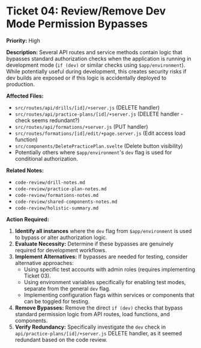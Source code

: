 # Ticket 04: Review/Remove Dev Mode Permission Bypasses

**Priority:** High

**Description:** Several API routes and service methods contain logic that bypasses standard authorization checks when the application is running in development mode (`if (dev)` or similar checks using `$app/environment`). While potentially useful during development, this creates security risks if dev builds are exposed or if this logic is accidentally deployed to production.

**Affected Files:**

*   `src/routes/api/drills/[id]/+server.js` (DELETE handler)
*   `src/routes/api/practice-plans/[id]/+server.js` (DELETE handler - check seems redundant?)
*   `src/routes/api/formations/+server.js` (PUT handler)
*   `src/routes/formations/[id]/edit/+page.server.js` (Edit access load function)
*   `src/components/DeletePracticePlan.svelte` (Delete button visibility)
*   Potentially others where `$app/environment`'s `dev` flag is used for conditional authorization.

**Related Notes:**

*   `code-review/drill-notes.md`
*   `code-review/practice-plan-notes.md`
*   `code-review/formations-notes.md`
*   `code-review/shared-components-notes.md`
*   `code-review/holistic-summary.md`

**Action Required:**

1.  **Identify all instances** where the `dev` flag from `$app/environment` is used to bypass or alter authorization logic.
2.  **Evaluate Necessity:** Determine if these bypasses are genuinely required for development workflows.
3.  **Implement Alternatives:** If bypasses are needed for testing, consider alternative approaches:
    *   Using specific test accounts with admin roles (requires implementing Ticket 03).
    *   Using environment variables specifically for enabling test modes, separate from the general `dev` flag.
    *   Implementing configuration flags within services or components that can be toggled for testing.
4.  **Remove Bypasses:** Remove the direct `if (dev)` checks that bypass standard permission logic from API routes, load functions, and components.
5.  **Verify Redundancy:** Specifically investigate the `dev` check in `api/practice-plans/[id]/+server.js` DELETE handler, as it seemed redundant based on the code review. 